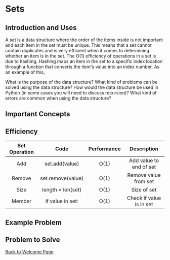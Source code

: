# Sets

## Introduction and Uses

A set is a data structure where the order of the items inside is not important and each item in the set must be unique. This means that a set cannot contain duplicates and is very efficient when it comes to determining whether an item is in the set. The O(1) efficiency of operations in a set is due to hashing. Hashing maps an item in the set to a specific index location through a function that converts the item's value into an index number. As an example of this, 

What is the purpose of the data structure?
What kind of problems can be solved using the data structure?
How would the data structure be used in Python (in some cases you will need to discuss recursion)?
What kind of errors are common when using the data structure?

## Important Concepts

## Efficiency

| Set Operation | Code | Performance | Description |
| :---: | :---: | :---: | :---: |
| Add | set.add(value) | O(1) | Add value to end of set |
| Remove | set.remove(value) | O(1) | Remove value from set |
| Size | length = len(set) | O(1) | Size of set |
| Member | if value in set: | O(1) | Check if value is in set | 

## Example Problem

## Problem to Solve
[Back to Welcome Page](https://github.com/katereclark/data_structures_tutorial/blob/main/0-welcome.md)
